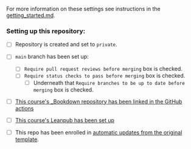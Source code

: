 
For more information on these settings see instructions in the [getting_started.md](./getting_started.md).

### Setting up this repository:

- [ ] Repository is created and set to `private`.

 - [ ] `main` branch has been set up:
   - [ ] `Require pull request reviews before merging` box is checked.
   - [ ] `Require status checks to pass before merging` box is checked.
     - [ ] Underneath that `Require branches to be up to date before merging` box is checked.

 - [ ] [This course's _Bookdown repository has been linked in the GitHub actions](https://github.com/jhudsl/DaSL_Course_Template_Bookdown/wiki/Publishing-on-Leanpub#linking-to-your-_bookdown-github-repository)

 - [ ] [This course's Leanpub has been set up](https://github.com/jhudsl/DaSL_Course_Template_Bookdown/wiki/Publishing-on-Leanpub#hosting-your-course-on-leanpub)

- [ ] This repo has been enrolled in [automatic updates from the original template](https://github.com/jhudsl/DaSL_Course_Template_Bookdown/wiki/Receiving-template-updates).

